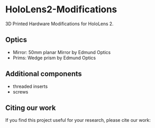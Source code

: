 # HoloLens2-Modifications
3D Printed Hardware Modifications for HoloLens 2.

## Optics
- Mirror: 50mm planar Mirror by Edmund Optics
- Prims: Wedge prism by Edmund Optics

## Additional components
- threaded inserts
- screws


## Citing our work
If you find this project useful for your research, please cite our work:


